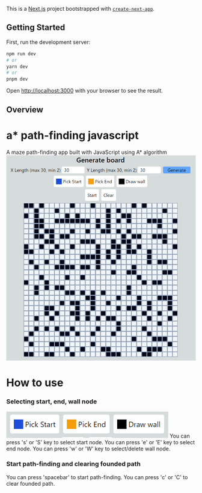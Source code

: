 This is a [Next.js](https://nextjs.org/) project bootstrapped with [`create-next-app`](https://github.com/vercel/next.js/tree/canary/packages/create-next-app).

## Getting Started

First, run the development server:

```bash
npm run dev
# or
yarn dev
# or
pnpm dev
```

Open [http://localhost:3000](http://localhost:3000) with your browser to see the result.

## Overview

# a* path-finding javascript
A maze path-finding app built with JavaScript using A* algorithm
![Full App Overview](/readme-images/app.png "The App")

# How to use

### Selecting start, end, wall node
![Node options](/readme-images/options.png "Node options")
You can press 's' or 'S' key to select start node.
You can press 'e' or 'E' key to select end node.
You can press 'w' or 'W' key to select/delete wall node.

### Start path-finding and clearing founded path
You can press 'spacebar' to start path-finding.
You can press 'c' or 'C' to clear founded path.




